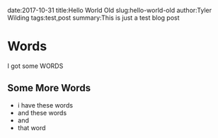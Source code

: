 date:2017-10-31
title:Hello World Old
slug:hello-world-old
author:Tyler Wilding
tags:test,post
summary:This is just a test blog post

# Words
I got some WORDS

## Some More Words
* i have these words
* and these words
* and
* that word